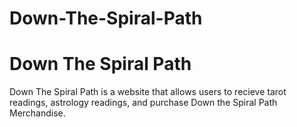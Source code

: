 # Down-The-Spiral-Path

<H1>Down The Spiral Path</H1>

Down The Spiral Path is a website that allows users to recieve tarot readings, astrology readings, and purchase Down the Spiral Path Merchandise.
